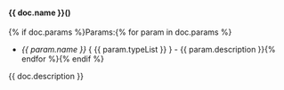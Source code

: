 
#### {{ doc.name }}()

{% if doc.params %}Params:{% for param in doc.params %}
- *{{ param.name }}* { {{ param.typeList }} } - {{ param.description }}{% endfor %}{% endif %}

{{ doc.description }}

